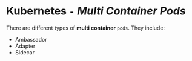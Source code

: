# **Kubernetes** `-` ***Multi Container Pods***

There are different types of **multi container** `pods`. They include:

* Ambassador
* Adapter
* Sidecar
